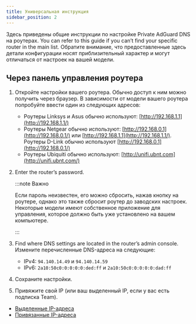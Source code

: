 ```yaml
---
title: Универсальная инструкция
sidebar_position: 2
---
```


Здесь приведены общие инструкции по настройке Private AdGuard DNS на роутерах. You can refer to this guide if you can’t find your specific router in the main list. Обратите внимание, что предоставленные здесь детали конфигурации носят приблизительный характер и могут отличаться от настроек на вашей модели.

## Через панель управления роутера

1. Откройте настройки вашего роутера. Обычно доступ к ним можно получить через браузер. В зависимости от модели вашего роутера попробуйте ввести один из следующих адресов:
    - Роутеры Linksys и Asus обычно используют: [http://192.168.1.1](http://192.168.1.1/)
    - Роутеры Netgear обычно используют: [http://192.168.0.1](http://192.168.0.1/) или [http://192.168.1.1](http://192.168.1.1/). Роутеры D-Link обычно используют [http://192.168.0.1](http://192.168.0.1/)
    - Роутеры Ubiquiti обычно используют: [http://unifi.ubnt.com](http://unifi.ubnt.com/)

2. Enter the router’s password.

    :::note Важно

    Если пароль неизвестен, его можно сбросить, нажав кнопку на роутере, однако это также сбросит роутер до заводских настроек. Некоторые модели имеют собственное приложение для управления, которое должно быть уже установлено на вашем компьютере.

    :::

3. Find where DNS settings are located in the router’s admin console. Измените перечисленные DNS-адреса на следующие:
    - IPv4: `94.140.14.49` и `94.140.14.59`
    - IPv6: `2a10:50c0:0:0:0:0:ded:ff` и `2a10:50c0:0:0:0:0:dad:ff`

4. Сохраните настройки.

5. Привяжите свой IP (или ваш выделенный IP, если у вас есть подписка Team).

- [Выделенные IP-адреса](/private-dns/connect-devices/other-options/dedicated-ip.md)
- [Привязанные IP-адреса](/private-dns/connect-devices/other-options/linked-ip.md)
